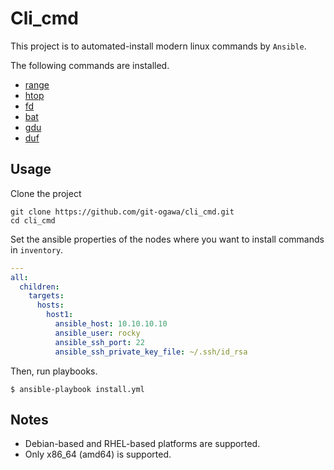 # Cli_cmd
This project is to automated-install modern linux commands by `Ansible`.

The following commands are installed.

- [range](https://github.com/ranger/ranger)
- [htop](https://htop.dev/images/htop-2.0.png)
- [fd](https://github.com/sharkdp/fd)
- [bat](https://github.com/sharkdp/bat)
- [gdu](https://github.com/dundee/gdu)
- [duf](https://github.com/muesli/duf)

## Usage
Clone the project
```
git clone https://github.com/git-ogawa/cli_cmd.git
cd cli_cmd
```

Set the ansible properties of the nodes where you want to install commands in `inventory`.

```yml
---
all:
  children:
    targets:
      hosts:
        host1:
          ansible_host: 10.10.10.10
          ansible_user: rocky
          ansible_ssh_port: 22
          ansible_ssh_private_key_file: ~/.ssh/id_rsa
```

Then, run playbooks.
```
$ ansible-playbook install.yml
```

## Notes
- Debian-based and RHEL-based platforms are supported.
- Only x86_64 (amd64) is supported.
